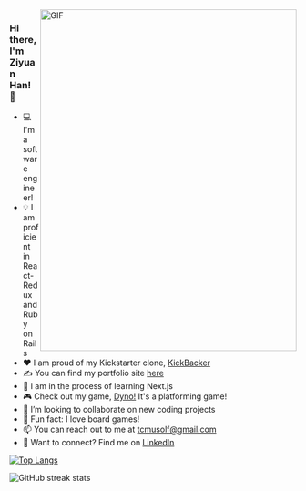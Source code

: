 <img align="right" alt="GIF" src="./gifs/g.gif" width="450" height="600" />

### Hi there, I'm Ziyuan Han! 👋

- 💻 I'm a software engineer!
- 💡 I am proficient in React-Redux and Ruby on Rails
- ❤️ I am proud of my Kickstarter clone, [KickBacker][kickbacker]
- ✍ You can find my portfolio site [here][portfolio]
- :eyes: I am in the process of learning Next.js
- 🎮 Check out my game, [Dyno!][dyno] It's a platforming game!
- :rocket: I’m looking to collaborate on new coding projects
- 🎲 Fun fact: I love board games!
- 📫 You can reach out to me at tcmusolf@gmail.com
- 🔗 Want to connect? Find me on [LinkedIn][linkedin]


[![Top Langs](https://github-readme-stats.vercel.app/api/top-langs/?username=ByronHan333&layout=compact)](https://github.com/anuraghazra/github-readme-stats)

<!-- ![GitHub stats](https://github-readme-stats.vercel.app/api?username=ByronHan333&show_icons=true)   -->

![GitHub streak stats](https://github-readme-streak-stats.herokuapp.com/?user=ByronHan333)


[linkedin]: https://www.linkedin.com/in/taylor-musolf/
[portfolio]: https://ByronHan333.github.io
[angellist]: https://angel.co/u/taylor-musolf
[kickbacker]: https://kickbacker.herokuapp.com/
[dyno]: https://dyno.ByronHan333.com/
